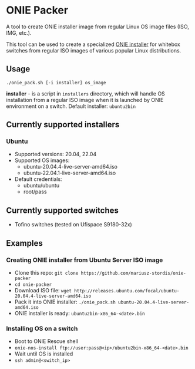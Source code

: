 # ONIE Packer

A tool to create ONIE installer image from regular Linux OS image files (ISO, IMG, etc.).

This tool can be used to create a specialized [ONIE installer](https://opencomputeproject.github.io/onie/overview/index.html) for whitebox switches from regular ISO images of various popular Linux distributions.

## Usage

`./onie_pack.sh [-i installer] os_image`

**installer** - is a script in `installers` directory, which will handle OS installation from a regular ISO image when it is launched by ONIE environment on a switch.
Default installer: `ubuntu2bin`

## Currently supported installers

### Ubuntu

* Supported versions: 20.04, 22.04
* Supported OS images:
  * ubuntu-20.04.4-live-server-amd64.iso
  * ubuntu-22.04.1-live-server-amd64.iso
* Default credentials:
  * ubuntu/ubuntu
  * root/pass

## Currently supported switches

* Tofino switches (tested on Ufispace S9180-32x)

## Examples

### Creating ONIE installer from Ubuntu Server ISO image

* Clone this repo: `git clone https://github.com/mariusz-stordis/onie-packer`
* `cd onie-packer`
* Download ISO file: `wget http://releases.ubuntu.com/focal/ubuntu-20.04.4-live-server-amd64.iso`
* Pack it into ONIE installer: `./onie_pack.sh ubuntu-20.04.4-live-server-amd64.iso`
* ONIE installer is ready: `ubuntu2bin-x86_64-<date>.bin`

### Installing OS on a switch

* Boot to ONIE Rescue shell
* `onie-nos-install ftp://user:pass@<ip>/ubuntu2bin-x86_64-<date>.bin`
* Wait until OS is installed
* `ssh admin@<switch_ip>`
